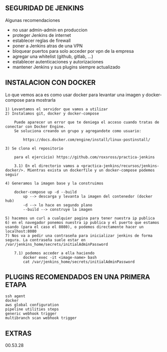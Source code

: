 ## SEGURIDAD DE JENKINS

Algunas recomendaciones
- no usar admin-admin en produccion
- proteger Jenkins de internet
- establecer reglas de firewall
- poner a Jenkins atras de una VPN
- bloquear puertos para solo acceder por vpn de la empresa
- agregar una whitelist (github, gitlab, ...)
- establecer autenticaciones y autorizaciones 
- mantener Jenkins y sus plugins siempre actualizado

## INSTALACION CON DOCKER 
Lo que vemos aca es como usar docker para levantar una imagen y docker-compose para mostrarla

    1) Levantamos el servidor que vamos a utilizar
    2) Instalamos git, docker y docker-compose

        Puede aparecer un error que te deniega el acceso cuando tratas de conectar con Docker Engine.
        Se soluciona creando un grupo y agregandote como usuario:

            https://docs.docker.com/engine/install/linux-postinstall/
    
    3) Se clona el repositorio 

        para el ejercicio) https://github.com/roxsross/practica-jenkins

        3.1) En el directorio vamos a <practica-jenkins/recursos/jenkins-docker/>. Mientras exista un dockerfile y un docker-compose podemos seguir

    4) Generamos la imagen base y la construimos
    
        docker-compose up -d --build
            up --> descarga y levanta la imagen del contenedor (docker hub)
            -d --> lo hace en segundo plano 
            --build --> construye la imagen 

    5) hacemos un curl a cualquier pagina para tener nuestra ip publica 
    6) en el navegador ponemos nuestra ip publica y el puerto que estamos usando (para el caso el 8080), o podemos directamente hacer un localhost:8080
    7) Nos va a pedir una contraseña para inicializar jenkins de forma segura. La contraseña suele estar en /var/jenkins_home/secrets/initialAdminPassword

        7.1) podemos acceder a ella haciendo
            docker exec -it <image-name> bash
            cat /var/jenkins_home/secrets/initialAdminPassword

## PLUGINS RECOMENDADOS EN UNA PRIMERA ETAPA

    ssh agent
    docker 
    aws global configuration
    pipeline utilities steps
    generic webhook trigger
    multibranch scan webhook trigger

## EXTRAS

00.53.28